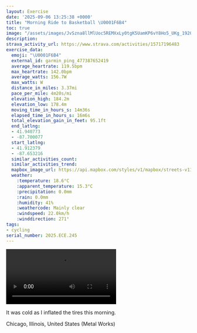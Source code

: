 ```yaml
---
layout: Exercise
date: '2025-09-06 13:25:38 +0000'
title: "Morning Ride to Basketball \U0001F6B4"
toc: true
image: "/assets/images/JvSzna8llMlUoc5REMXxLy0tgK5UamKP6vY8Ho5_UKg_1920x1080.jpg.jpeg"
description:
strava_activity_url: https://www.strava.com/activities/15717196483
exercise_data:
  emoji: "\U0001F6B4"
  external_id: garmin_ping_477387652419
  average_heartrate: 119.5bpm
  max_heartrate: 142.0bpm
  average_watts: 156.7W
  max_watts: W
  distance_in_miles: 3.37mi
  pace_per_mile: 4m20s/mi
  elevation_high: 184.2m
  elevation_low: 178.4m
  moving_time_in_hours_s: 14m36s
  elapsed_time_in_hours_s: 16m6s
  total_elevation_gain_in_feet: 95.1ft
  end_latlng:
  - 41.940773
  - -87.700077
  start_latlng:
  - 41.912379
  - -87.653216
  similar_activities_count:
  similar_activities_trend:
  mapbox_image_url: https://api.mapbox.com/styles/v1/mapbox/streets-v11/static/path-5+787af2-1.0(gny~Fra_vOeAzAiAlBoGxJ%5Dv%40Yd%40K%5CCNPhX%3F%7CEBjAjBjM%40NCLGHkAr%40cEnCiAx%40m%40l%40gG%60KmFlIeAlB_%40h%40c%40x%40aFhIkAbBu%40%7C%40_%40Pc%40DgF%40iADUHi%40b%40_%40t%40K%5EE%60%40Cr%40HxFDf%40AV%40z%40En%40G%60%40K%5EWh%40%7BBzDmBvCeE%60HyAxBqEtHyCxEwBzDoGbKeJpOeItMqOjWyAvB_ChE),pin-s-s+e5b22e(-87.65482,41.91476),pin-s-f+89ae00(-87.69876000000004,41.93971999999997)/auto/800x800?access_token=pk.eyJ1Ijoiam9zaGJlY2ttYW4iLCJhIjoiY205eWR2aDd1MWZ6djJrbXc4a3M0bWZleiJ9.XiG9OWkNcZk2QzjJbxLB4A
  weather:
    :temperature: 18.6°C
    :apparent_temperature: 15.3°C
    :precipitation: 0.0mm
    :rain: 0.0mm
    :humidity: 41%
    :weathercode: Mainly clear
    :windspeed: 22.0km/h
    :winddirection: 271°
tags:
- cycling
serial_number: 2025.ECE.245
---
```

<video controls src="/assets/videos/JvSzna8llMlUoc5REMXxLy0tgK5UamKP6vY8Ho5_UKg.mp4"></video>

It was cold as I inflated the tires this morning.

Chicago, Illinois, United States (Metal Works)

